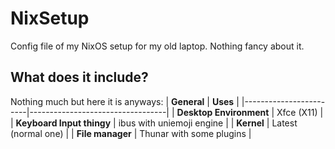 # NixSetup
Config file of my NixOS setup for my old laptop. Nothing fancy about it.

## What does it include?
Nothing much but here it is anyways:
| **General**         | **Uses**                       |
|------------------------|----------------------------------|
| **Desktop Environment**     | Xfce (X11)                  |
| **Keyboard Input thingy**   | ibus with uniemoji engine   |
| **Kernel**     | Latest (normal one)                      |
| **File manager**     | Thunar with some plugins           |  
